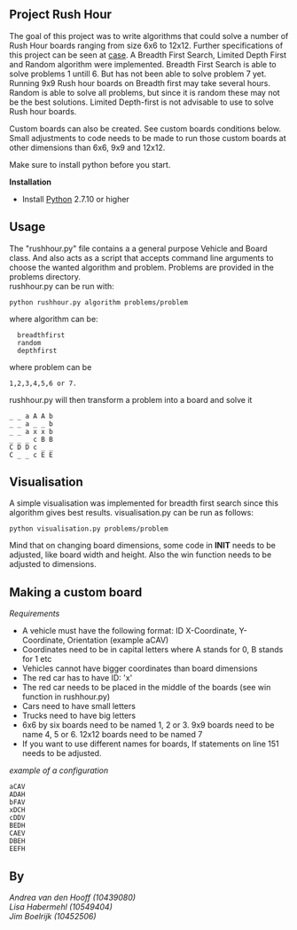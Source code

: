 ## Project Rush Hour

The goal of this project was to write algorithms that could solve a number of Rush Hour boards ranging from size 6x6 to 12x12.
Further specifications of this project can be seen at [case](http://heuristieken.nl/wiki/index.php?title=Rush_Hour).
A Breadth First Search, Limited Depth First and Random algorithm were implemented.
Breadth First Search is able to solve problems 1 untill 6. But has not been able to solve problem 7 yet.
Running 9x9 Rush hour boards on Breadth first may take several hours.
Random is able to solve all problems, but since it is random these may not be the best solutions.
Limited Depth-first is not advisable to use to solve Rush hour boards.

Custom boards can also be created. See custom boards conditions below.
Small adjustments to code needs to be made to run those custom boards at other dimensions than 6x6, 9x9 and 12x12.

Make sure to install python before you start.

**Installation**

* Install [Python](https://www.python.org/) 2.7.10 or higher

Usage
---

The "rushhour.py" file contains a a general purpose Vehicle and Board class. And also acts as a script
that accepts command line arguments to choose the wanted algorithm and problem. Problems are provided in the problems directory.<br>
rushhour.py can be run with:
```
python rushhour.py algorithm problems/problem
```
where algorithm can be: 
```
  breadthfirst
  random
  depthfirst
```
where problem can be
```
1,2,3,4,5,6 or 7.
```

rushhour.py will then transform a problem into a board and solve it
```
_ _ a A A b
_ _ a _ _ b
_ _ a x x b
_ _ _ c B B
C D D c _ _
C _ _ c E E
```

Visualisation
---
A simple visualisation was implemented for breadth first search since this algorithm gives best results.
visualisation.py can be run as follows:

```
python visualisation.py problems/problem
```
Mind that on changing board dimensions, some code in __INIT__ needs to be adjusted, like board width and height.
Also the win function needs to be adjusted to dimensions.


Making a custom board
---

*Requirements*

* A vehicle must have the following format: ID X-Coordinate, Y-Coordinate, Orientation (example aCAV)
* Coordinates need to be in capital letters where A stands for 0, B stands for 1 etc
* Vehicles cannot have bigger coordinates than board dimensions
* The red car has to have ID: 'x'
* The red car needs to be placed in the middle of the boards (see win function in rushhour.py)
* Cars need to have small letters 
* Trucks need to have big letters
* 6x6 by six boards need to be named 1, 2 or 3. 9x9 boards need to be name 4, 5 or 6. 12x12 boards need to be named 7
* If you want to use different names for boards, If statements on line 151 needs to be adjusted.

*example of a configuration*
```
aCAV
ADAH
bFAV
xDCH
cDDV
BEDH
CAEV
DBEH
EEFH
```

By
---
*Andrea van den Hooff  (10439080)<br>
Lisa Habermehl (10549404)<br>
Jim Boelrijk (10452506)*

